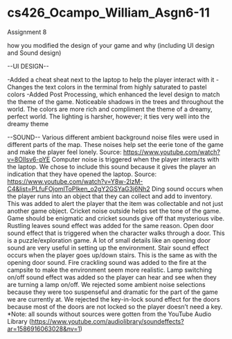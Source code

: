 # cs426_Ocampo_William_Asgn6-11

Assignment 8

how you modified the design of your game and why (including UI design and Sound design)

--UI DESIGN--

-Added a cheat sheat next to the laptop to help the player interact with it
-Changes the text colors in the terminal from highly saturated to pastel colors
-Added Post Processing, which enhanced the level design to match the theme of the game. Noticeable shadows in the trees and throughout the world. The colors are more rich and compliment the theme of a dreamy, perfect world. The lighting is harsher, however; it ties very well into the dreamy theme

--SOUND--
Various different ambient background noise files were used in different parts of the map. These noises help set the eerie tone of the game and make the player feel lonely. Source: https://www.youtube.com/watch?v=8OIlsv6-pYE
Computer noise is triggered when the player interacts with the laptop. We chose to include this sound because it gives the player an indication that they have opened the laptop. Source: https://www.youtube.com/watch?v=Y8w-2lzM-C4&list=PLfuFOjomlToPlken_o2gY2GSYaG3j6Nh2
Ding sound occurs when the player runs into an object that they can collect and add to inventory. This was added to alert the player that the item was collectable and not just another game object. 
Cricket noise outside helps set the tone of the game. Game should be enigmatic and cricket sounds give off that mysterious vibe. Rustling leaves sound effect was added for the same reason.
Open door sound effect that is triggered when the character walks through a door. This is a puzzle/exploration game. A lot of small details like an opening door sound are very useful in setting up the environment.
Stair sound effect occurs when the player goes up/down stairs. This is the same as with the opening door sound.
Fire crackling sound was added to the fire at the campsite to make the environment seem more realistic. 
Lamp switching on/off sound effect was added so the player can hear and see when they are turning a lamp on/off.
We rejected some ambient noise selections because they were too suspenseful and dramatic for the part of the game we are currently at.
We rejected the key-in-lock sound effect for the doors because most of the doors are not locked so the player doesn’t need a key.
*Note: all sounds without sources were gotten from the YouTube Audio Library (https://www.youtube.com/audiolibrary/soundeffects?ar=1586916063028&nv=1)
